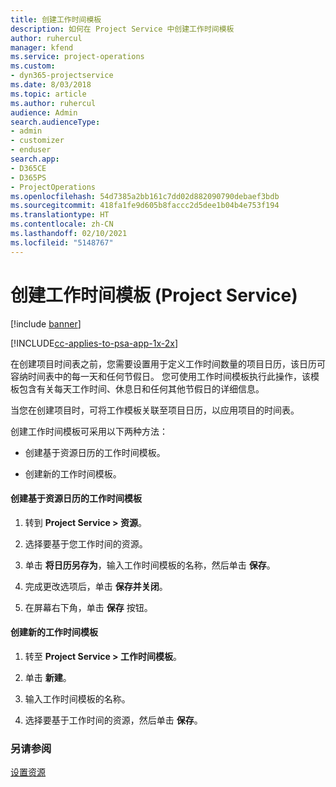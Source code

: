```yaml
---
title: 创建工作时间模板
description: 如何在 Project Service 中创建工作时间模板
author: ruhercul
manager: kfend
ms.service: project-operations
ms.custom:
- dyn365-projectservice
ms.date: 8/03/2018
ms.topic: article
ms.author: ruhercul
audience: Admin
search.audienceType:
- admin
- customizer
- enduser
search.app:
- D365CE
- D365PS
- ProjectOperations
ms.openlocfilehash: 54d7385a2bb161c7dd02d882090790debaef3bdb
ms.sourcegitcommit: 418fa1fe9d605b8faccc2d5dee1b04b4e753f194
ms.translationtype: HT
ms.contentlocale: zh-CN
ms.lasthandoff: 02/10/2021
ms.locfileid: "5148767"
---
```

# <a name="create-a-work-hours-template-project-service"></a>创建工作时间模板 (Project Service)

[!include [banner](../includes/psa-now-project-operations.md)]

[!INCLUDE[cc-applies-to-psa-app-1x-2x](../includes/cc-applies-to-psa-app-1x-2x.md)]

在创建项目时间表之前，您需要设置用于定义工作时间数量的项目日历，该日历可容纳时间表中的每一天和任何节假日。 您可使用工作时间模板执行此操作，该模板包含有关每天工作时间、休息日和任何其他节假日的详细信息。  
  
 当您在创建项目时，可将工作模板关联至项目日历，以应用项目的时间表。  
  
 创建工作时间模板可采用以下两种方法：  
  
-   创建基于资源日历的工作时间模板。  
  
-   创建新的工作时间模板。  
  
#### <a name="to-create-a-work-hours-template-based-on-a-resources-calendar"></a>创建基于资源日历的工作时间模板  
  
1.  转到 **Project Service > 资源**。  
  
2.  选择要基于您工作时间的资源。  
  
3.  单击 **将日历另存为**，输入工作时间模板的名称，然后单击 **保存**。  
  
4.  完成更改选项后，单击 **保存并关闭**。  
  
5.  在屏幕右下角，单击 **保存** 按钮。  
  
#### <a name="to-create-a-new-work-hours-template"></a>创建新的工作时间模板  
  
1.  转至 **Project Service > 工作时间模板**。  
  
2.  单击 **新建**。  
  
3.  输入工作时间模板的名称。  
  
4.  选择要基于工作时间的资源，然后单击 **保存**。  
  
### <a name="see-also"></a>另请参阅  
 [设置资源](../psa/set-up-resources.md)
